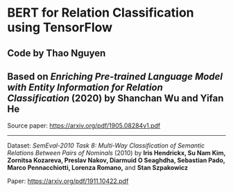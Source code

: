 # BERT for Relation Classification using TensorFlow
## Code by **Thao Nguyen**
## Based on *Enriching Pre-trained Language Model with Entity Information for  Relation Classification* (2020) by **Shanchan Wu** and **Yifan He**
Source paper: https://arxiv.org/pdf/1905.08284v1.pdf

---

Dataset: *SemEval-2010 Task 8: Multi-Way Classification  of Semantic Relations Between Pairs of Nominals* (2010) by **Iris Hendrickx, Su Nam Kim, Zornitsa Kozareva, Preslav Nakov, Diarmuid O Seaghdha, Sebastian Pado, Marco Pennacchiotti,  Lorenza Romano,** and **Stan Szpakowicz**

Paper: https://arxiv.org/pdf/1911.10422.pdf
